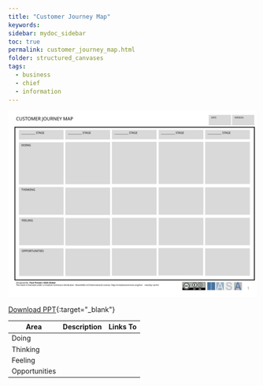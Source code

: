 ```yaml
---
title: "Customer Journey Map"
keywords: 
sidebar: mydoc_sidebar
toc: true
permalink: customer_journey_map.html
folder: structured_canvases
tags: 
  - business
  - chief
  - information
---
```


![image001](media/customer_journey_map001.svg)

[Download PPT](media/ppt/customer_journey_map.ppt){:target="_blank"}

| Area | Description | Links To |
| --- | --- | --- |
| Doing |   |   |
| Thinking |   |   |
| Feeling |   |   |
| Opportunities |   |   |